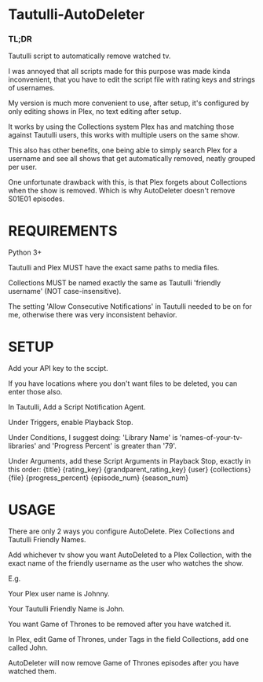 # **Tautulli-AutoDeleter**

### TL;DR
Tautulli script to automatically remove watched tv.

I was annoyed that all scripts made for this purpose was made kinda inconvenient, that you have to edit the script file with rating keys and strings of usernames.

My version is much more convenient to use, after setup, it's configured by only editing shows in Plex, no text editing after setup.

It works by using the Collections system Plex has and matching those against Tautulli users, this works with multiple users on the same show.

This also has other benefits, one being able to simply search Plex for a username and see all shows that get automatically removed, neatly grouped per user.

One unfortunate drawback with this, is that Plex forgets about Collections when the show is removed. Which is why AutoDeleter doesn't remove S01E01 episodes.


# REQUIREMENTS
Python 3+

Tautulli and Plex MUST have the exact same paths to media files.

Collections MUST be named exactly the same as Tautulli 'friendly username' (NOT case-insensitive).

The setting 'Allow Consecutive Notifications' in Tautulli needed to be on for me, otherwise there was very inconsistent behavior.


# SETUP
Add your API key to the sccipt.

If you have locations where you don't want files to be deleted, you can enter those also.

In Tautulli, Add a Script Notification Agent.

Under Triggers, enable Playback Stop.

Under Conditions, I suggest doing: 'Library Name' is 'names-of-your-tv-libraries' and 'Progress Percent' is greater than '79'.

Under Arguments, add these Script Arguments in Playback Stop, exactly in this order: {title} {rating_key} {grandparent_rating_key} {user} {collections} {file} {progress_percent} {episode_num} {season_num}


# USAGE
There are only 2 ways you configure AutoDelete. Plex Collections and Tautulli Friendly Names.

Add whichever tv show you want AutoDeleted to a Plex Collection, with the exact name of the friendly username as the user who watches the show.

E.g.

Your Plex user name is Johnny.

Your Tautulli Friendly Name is John.

You want Game of Thrones to be removed after you have watched it.

In Plex, edit Game of Thrones, under Tags in the field Collections, add one called John.

AutoDeleter will now remove Game of Thrones episodes after you have watched them.
 
